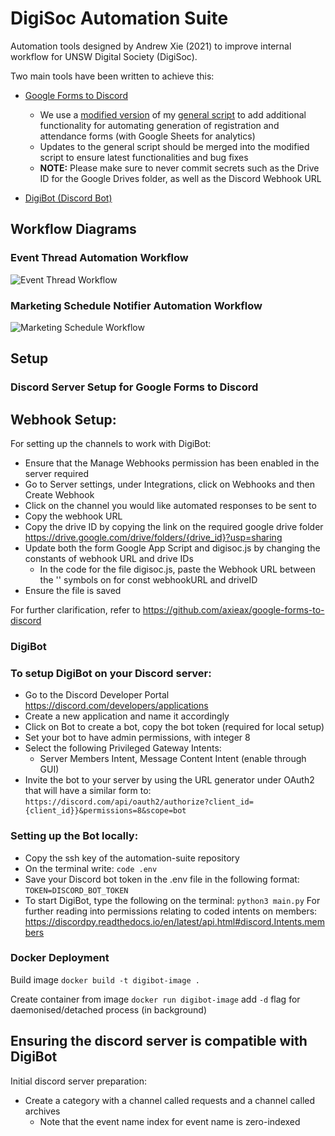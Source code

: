 # DigiSoc Automation Suite

Automation tools designed by Andrew Xie (2021) to improve internal workflow for UNSW Digital Society (DigiSoc).

Two main tools have been written to achieve this:

- [Google Forms to Discord](https://github.com/axieax/google-forms-to-discord)

  - We use a [modified version](forms-to-discord/digisoc.js) of my [general script](https://github.com/axieax/google-forms-to-discord) to add additional functionality for automating generation of registration and attendance forms (with Google Sheets for analytics)
  - Updates to the general script should be merged into the modified script to ensure latest functionalities and bug fixes
  - **NOTE:** Please make sure to never commit secrets such as the Drive ID for the Google Drives folder, as well as the Discord Webhook URL

- [DigiBot (Discord Bot)](src/digibot)

## Workflow Diagrams

### Event Thread Automation Workflow

![Event Thread Workflow](assets/event_thread_workflow.png)

### Marketing Schedule Notifier Automation Workflow

![Marketing Schedule Workflow](assets/marketing_schedule_workflow.png)

## Setup

### Discord Server Setup for Google Forms to Discord

## Webhook Setup:
For setting up the channels to work with DigiBot:
* Ensure that the Manage Webhooks permission has been enabled in the server required
* Go to Server settings, under Integrations, click on Webhooks and then Create Webhook 
* Click on the channel you would like automated responses to be sent to
* Copy the webhook URL
* Copy the drive ID by copying the link on the required google drive folder
https://drive.google.com/drive/folders/{drive_id}?usp=sharing 
* Update both the form Google App Script and digisoc.js by changing the constants of webhook URL and drive IDs
  * In the code for the file digisoc.js, paste the Webhook URL between the '' symbols on for const webhookURL and driveID
* Ensure the file is saved

For further clarification, refer to https://github.com/axieax/google-forms-to-discord

### DigiBot

### To setup DigiBot on your Discord server:
* Go to the Discord Developer Portal 
https://discord.com/developers/applications 
* Create a new application and name it accordingly
* Click on Bot to create a bot, copy the bot token (required for local setup) 
* Set your bot to have admin permissions, with integer 8
* Select the following Privileged Gateway Intents: 
  * Server Members Intent, Message Content Intent (enable through GUI)
* Invite the bot to your server by using the URL generator under OAuth2 that will have a similar form to: 
`https://discord.com/api/oauth2/authorize?client_id={client_id}}&permissions=8&scope=bot`

### Setting up the Bot locally:
* Copy the ssh key of the automation-suite repository
* On the terminal write:
`code .env`
* Save your Discord bot token in the .env file in the following format: 
`TOKEN=DISCORD_BOT_TOKEN`
* To start DigiBot, type the following on the terminal:
`python3 main.py`
For further reading into permissions relating to coded intents on members: 
https://discordpy.readthedocs.io/en/latest/api.html#discord.Intents.members

### Docker Deployment

Build image
`docker build -t digibot-image .`

Create container from image
`docker run digibot-image`
add `-d` flag for daemonised/detached process (in background)

## Ensuring the discord server is compatible with DigiBot
Initial discord server preparation:
* Create a category with a channel called requests and a channel called archives
  * Note that the event name index for event name is zero-indexed